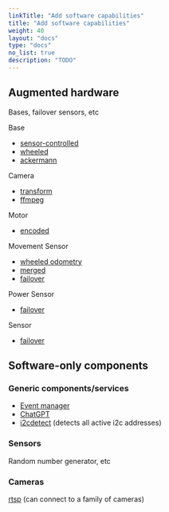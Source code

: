 ```yaml
---
linkTitle: "Add software capabilities"
title: "Add software capabilities"
weight: 40
layout: "docs"
type: "docs"
no_list: true
description: "TODO"
---
```


## Augmented hardware

Bases, failover sensors, etc

Base
- [sensor-controlled](https://docs.viam.com/components/base/sensor-controlled/)
- [wheeled](https://docs.viam.com/components/base/wheeled/)
- [ackermann](https://github.com/mcvella/viam-ackermann-base)

Camera
- [transform](https://docs.viam.com/components/camera/transform/)
- [ffmpeg](https://docs.viam.com/components/camera/ffmpeg/)

Motor
- [encoded](https://docs.viam.com/components/motor/encoded-motor/#control-motor-velocity-with-encoder-feedback)

Movement Sensor
- [wheeled odometry](https://docs.viam.com/components/movement-sensor/wheeled-odometry/)
- [merged](https://docs.viam.com/components/movement-sensor/merged/)
- [failover](https://github.com/viam-modules/failover)

Power Sensor
- [failover](https://github.com/viam-modules/failover)

Sensor
- [failover](https://github.com/viam-modules/failover)

## Software-only components

### Generic components/services

- [Event manager](https://github.com/viam-labs/SAVCAM-event-manager)
- [ChatGPT](https://github.com/jeremyrhyde/chat-gpt-module)
- [i2cdetect](https://github.com/michaellee1019/i2cdetect) (detects all active i2c addresses)

### Sensors

Random number generator, etc

### Cameras

[rtsp](https://github.com/viam-modules/viamrtsp) (can connect to a family of cameras)
